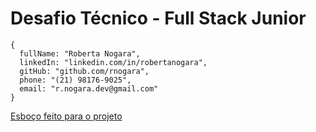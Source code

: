 # Desafio Técnico - Full Stack Junior

    {
      fullName: "Roberta Nogara",
      linkedIn: "linkedin.com/in/robertanogara",
      gitHub: "github.com/rnogara",
      phone: "(21) 98176-9025",
      email: "r.nogara.dev@gmail.com"
    }

[Esboço feito para o projeto](https://excalidraw.com/#json=xWYtt2jReyl6noRVejx9U,yNAErabKV_fASFj3YVOYOA) 
